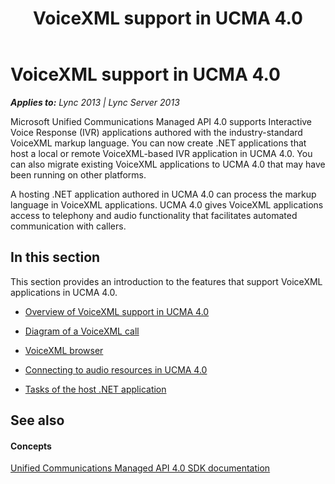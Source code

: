 ﻿---
title: VoiceXML support in UCMA 4.0
TOCTitle: VoiceXML support in UCMA 4.0
ms:assetid: 064392c2-b82a-4d1f-a239-8eabb8fae2c4
ms:mtpsurl: https://msdn.microsoft.com/en-us/library/Dn466119(v=office.15)
ms:contentKeyID: 57103412
ms.date: 07/25/2014
mtps_version: v=office.15
---

# VoiceXML support in UCMA 4.0


_**Applies to:** Lync 2013 | Lync Server 2013_

Microsoft Unified Communications Managed API 4.0 supports Interactive Voice Response (IVR) applications authored with the industry-standard VoiceXML markup language. You can now create .NET applications that host a local or remote VoiceXML-based IVR application in UCMA 4.0. You can also migrate existing VoiceXML applications to UCMA 4.0 that may have been running on other platforms.

A hosting .NET application authored in UCMA 4.0 can process the markup language in VoiceXML applications. UCMA 4.0 gives VoiceXML applications access to telephony and audio functionality that facilitates automated communication with callers.

## In this section

This section provides an introduction to the features that support VoiceXML applications in UCMA 4.0.

  - [Overview of VoiceXML support in UCMA 4.0](overview-of-voicexml-support-in-ucma-4-0.md)

  - [Diagram of a VoiceXML call](diagram-of-a-voicexml-call.md)

  - [VoiceXML browser](voicexml-browser.md)

  - [Connecting to audio resources in UCMA 4.0](connecting-to-audio-resources-in-ucma-4-0.md)

  - [Tasks of the host .NET application](tasks-of-the-host-net-application.md)

## See also

#### Concepts

[Unified Communications Managed API 4.0 SDK documentation](unified-communications-managed-api-4-0-sdk-documentation.md)

